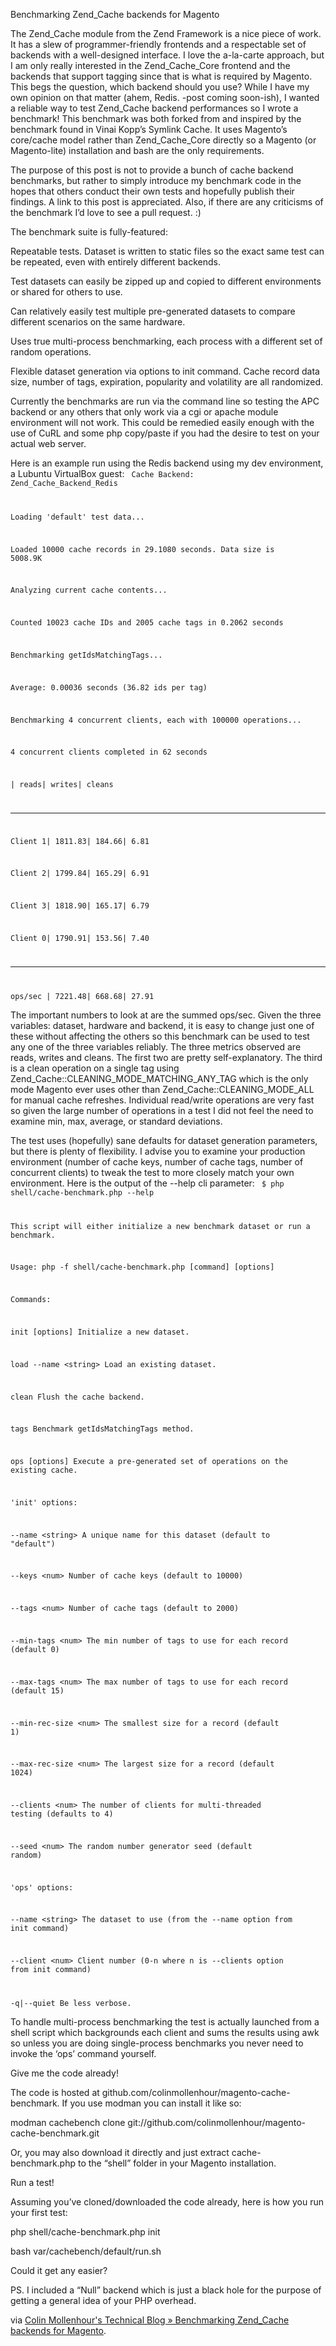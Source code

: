 Benchmarking Zend_Cache backends for Magento

The Zend_Cache module from the Zend Framework is a nice piece of work. It has a slew of programmer-friendly frontends and a respectable set of backends with a well-designed interface. I love the a-la-carte approach, but I am only really interested in the Zend_Cache_Core frontend and the backends that support tagging since that is what is required by Magento. This begs the question, which backend should you use? While I have my own opinion on that matter (ahem, Redis. -post coming soon-ish), I wanted a reliable way to test Zend_Cache backend performances so I wrote a benchmark! This benchmark was both forked from and inspired by the benchmark found in Vinai Kopp’s Symlink Cache. It uses Magento’s core/cache model rather than Zend_Cache_Core directly so a Magento (or Magento-lite) installation and bash are the only requirements.

The purpose of this post is not to provide a bunch of cache backend benchmarks, but rather to simply introduce my benchmark code in the hopes that others conduct their own tests and hopefully publish their findings. A link to this post is appreciated. Also, if there are any criticisms of the benchmark I’d love to see a pull request. :)

The benchmark suite is fully-featured:

Repeatable tests. Dataset is written to static files so the exact same test can be repeated, even with entirely different backends.

Test datasets can easily be zipped up and copied to different environments or shared for others to use.

Can relatively easily test multiple pre-generated datasets to compare different scenarios on the same hardware.

Uses true multi-process benchmarking, each process with a different set of random operations.

Flexible dataset generation via options to init command. Cache record data size, number of tags, expiration, popularity and volatility are all randomized.

Currently the benchmarks are run via the command line so testing the APC backend or any others that only work via a cgi or apache module environment will not work. This could be remedied easily enough with the use of CuRL and some php copy/paste if you had the desire to test on your actual web server.

Here is an example run using the Redis backend using my dev environment, a Lubuntu VirtualBox guest:
<code>
Cache Backend: Zend_Cache_Backend_Redis

Loading 'default' test data...

Loaded 10000 cache records in 29.1080 seconds. Data size is 5008.9K

Analyzing current cache contents...

Counted 10023 cache IDs and 2005 cache tags in 0.2062 seconds

Benchmarking getIdsMatchingTags...

Average: 0.00036 seconds (36.82 ids per tag)

Benchmarking 4 concurrent clients, each with 100000 operations...

4 concurrent clients completed in 62 seconds

| reads| writes| cleans

------------------------------------

Client 1| 1811.83| 184.66| 6.81

Client 2| 1799.84| 165.29| 6.91

Client 3| 1818.90| 165.17| 6.79

Client 0| 1790.91| 153.56| 7.40

------------------------------------

ops/sec | 7221.48| 668.68| 27.91</code>

The important numbers to look at are the summed ops/sec. Given the three variables: dataset, hardware and backend, it is easy to change just one of these without affecting the others so this benchmark can be used to test any one of the three variables reliably. The three metrics observed are reads, writes and cleans. The first two are pretty self-explanatory. The third is a clean operation on a single tag using Zend_Cache::CLEANING_MODE_MATCHING_ANY_TAG which is the only mode Magento ever uses other than Zend_Cache::CLEANING_MODE_ALL for manual cache refreshes. Individual read/write operations are very fast so given the large number of operations in a test I did not feel the need to examine min, max, average, or standard deviations.

The test uses (hopefully) sane defaults for dataset generation parameters, but there is plenty of flexibility. I advise you to examine your production environment (number of cache keys, number of cache tags, number of concurrent clients) to tweak the test to more closely match your own environment. Here is the output of the --help cli parameter:
<code>
$ php shell/cache-benchmark.php --help

This script will either initialize a new benchmark dataset or run a benchmark.

Usage: php -f shell/cache-benchmark.php [command] [options]

Commands:

init [options] Initialize a new dataset.

load --name &lt;string&gt; Load an existing dataset.

clean Flush the cache backend.

tags Benchmark getIdsMatchingTags method.

ops [options] Execute a pre-generated set of operations on the existing cache.

'init' options:

--name &lt;string&gt; A unique name for this dataset (default to "default")

--keys &lt;num&gt; Number of cache keys (default to 10000)

--tags &lt;num&gt; Number of cache tags (default to 2000)

--min-tags &lt;num&gt; The min number of tags to use for each record (default 0)

--max-tags &lt;num&gt; The max number of tags to use for each record (default 15)

--min-rec-size &lt;num&gt; The smallest size for a record (default 1)

--max-rec-size &lt;num&gt; The largest size for a record (default 1024)

--clients &lt;num&gt; The number of clients for multi-threaded testing (defaults to 4)

--seed &lt;num&gt; The random number generator seed (default random)

'ops' options:

--name &lt;string&gt; The dataset to use (from the --name option from init command)

--client &lt;num&gt; Client number (0-n where n is --clients option from init command)

-q|--quiet Be less verbose.</code>

To handle multi-process benchmarking the test is actually launched from a shell script which backgrounds each client and sums the results using awk so unless you are doing single-process benchmarks you never need to invoke the ‘ops’ command yourself.

Give me the code already!

The code is hosted at github.com/colinmollenhour/magento-cache-benchmark. If you use modman you can install it like so:

modman cachebench clone git://github.com/colinmollenhour/magento-cache-benchmark.git

Or, you may also download it directly and just extract cache-benchmark.php to the “shell” folder in your Magento installation.

Run a test!

Assuming you’ve cloned/downloaded the code already, here is how you run your first test:

php shell/cache-benchmark.php init

bash var/cachebench/default/run.sh

Could it get any easier?

PS. I included a “Null” backend which is just a black hole for the purpose of getting a general idea of your PHP overhead.

via <a href="http://colin.mollenhour.com/2011/10/03/benchmarking-zend_cache-backends-for-magento/">Colin Mollenhour's Technical Blog » Benchmarking Zend_Cache backends for Magento</a>.